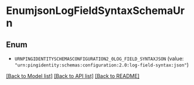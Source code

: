 # EnumjsonLogFieldSyntaxSchemaUrn

## Enum


* `URNPINGIDENTITYSCHEMASCONFIGURATION2_0LOG_FIELD_SYNTAXJSON` (value: `"urn:pingidentity:schemas:configuration:2.0:log-field-syntax:json"`)


[[Back to Model list]](../README.md#documentation-for-models) [[Back to API list]](../README.md#documentation-for-api-endpoints) [[Back to README]](../README.md)


